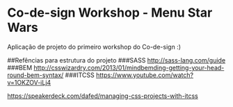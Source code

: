 # Co-de-sign Workshop - Menu Star Wars
Aplicação de projeto do primeiro workshop do Co-de-sign :)

##Refências para estrutura do projeto
###SASS
http://sass-lang.com/guide
###BEM
http://csswizardry.com/2013/01/mindbemding-getting-your-head-round-bem-syntax/
###ITCSS
https://www.youtube.com/watch?v=1OKZOV-iLj4

https://speakerdeck.com/dafed/managing-css-projects-with-itcss

